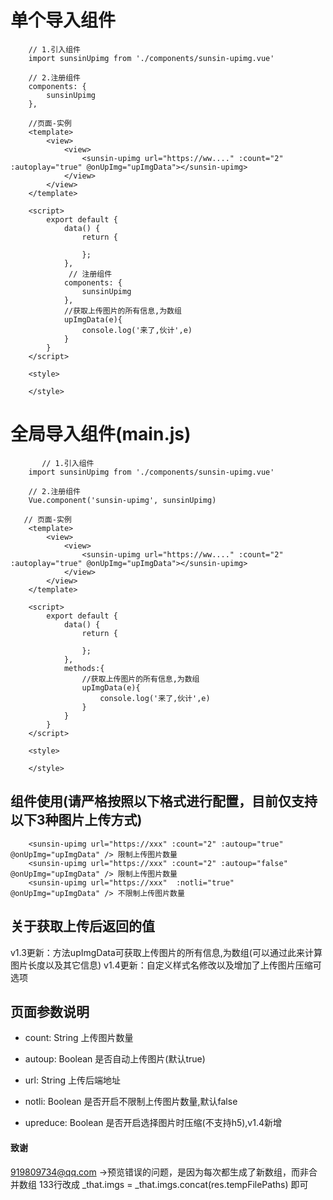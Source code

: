 # 单个导入组件
```
    // 1.引入组件
    import sunsinUpimg from './components/sunsin-upimg.vue'

    // 2.注册组件
    components: {
        sunsinUpimg
    },

    //页面-实例
    <template>
        <view>
            <view>
                <sunsin-upimg url="https://ww...." :count="2" :autoplay="true" @onUpImg="upImgData"></sunsin-upimg>
            </view>
        </view>
    </template>

    <script>
        export default {
            data() {
                return {

                };
            },
             // 注册组件
            components: {
                sunsinUpimg
            },
			//获取上传图片的所有信息,为数组
			upImgData(e){
				console.log('来了,伙计',e)
			}
        }
    </script>

    <style>

    </style>
```

# 全局导入组件(main.js)
```
       // 1.引入组件
    import sunsinUpimg from './components/sunsin-upimg.vue'

    // 2.注册组件
    Vue.component('sunsin-upimg', sunsinUpimg)

   // 页面-实例
    <template>
        <view>
            <view>
                <sunsin-upimg url="https://ww...." :count="2" :autoplay="true" @onUpImg="upImgData"></sunsin-upimg>
            </view>
        </view>
    </template>

    <script>
        export default {
            data() {
                return {

                };
            },
			methods:{
				//获取上传图片的所有信息,为数组
				upImgData(e){
					console.log('来了,伙计',e)
				}
			}
        }
    </script>

    <style>

    </style>
```

## 组件使用(请严格按照以下格式进行配置，目前仅支持以下3种图片上传方式)
```
	<sunsin-upimg url="https://xxx" :count="2" :autoup="true" @onUpImg="upImgData" /> 限制上传图片数量
	<sunsin-upimg url="https://xxx" :count="2" :autoup="false" @onUpImg="upImgData" /> 限制上传图片数量
	<sunsin-upimg url="https://xxx"  :notli="true" @onUpImg="upImgData" /> 不限制上传图片数量 
```

## 关于获取上传后返回的值
v1.3更新：方法upImgData可获取上传图片的所有信息,为数组(可以通过此来计算图片长度以及其它信息)
v1.4更新：自定义样式名修改以及增加了上传图片压缩可选项

## 页面参数说明

- count: String
上传图片数量

- autoup: Boolean
是否自动上传图片(默认true)

- url: String
上传后端地址

- notli: Boolean
是否开启不限制上传图片数量,默认false

- upreduce: Boolean
是否开启选择图片时压缩(不支持h5),v1.4新增


#### 致谢
919809734@qq.com ->预览错误的问题，是因为每次都生成了新数组，而非合并数组 133行改成 _that.imgs = _that.imgs.concat(res.tempFilePaths) 即可
